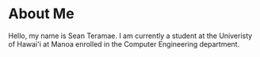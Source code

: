 # About Me
Hello, my name is Sean Teramae. I am currently a student at the Univeristy of Hawai'i at Manoa enrolled in the Computer Engineering department.
